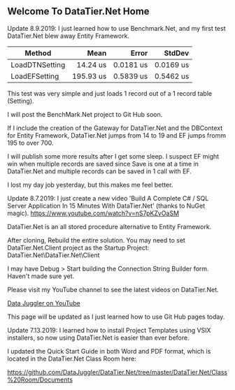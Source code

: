 ## Welcome To DataTier.Net Home

Update 8.9.2019: I just learned how to use Benchmark.Net, and my first test DataTier.Net blew away Entity Framework.

|         Method |      Mean |     Error |    StdDev |
|--------------- |----------:|----------:|----------:|
| LoadDTNSetting |  14.24 us | 0.0181 us | 0.0169 us |
|  LoadEFSetting | 195.93 us | 0.5839 us | 0.5462 us |

This test was very simple and just loads 1 record out of a 1 record table (Setting).

I will post the BenchMark.Net project to Git Hub soon.

If I include the creation of the Gateway for DataTier.Net and the DBContext for Entity Framework, DataTier.Net jumps from 14 to 19 and EF jumps fromm 195 to over 700.

I will publish some more results after I get some sleep. I suspect EF might win when multiple records are saved since Save is one at a time in DataTier.Net and multiple records can be saved in 1 call with EF.

I lost my day job yesterday, but this makes me feel better. 

Update 8.7.2019: 
I just create a new video 'Build A Complete C# / SQL Server Application In 15 Minutes With DataTier.Net' (thanks to NuGet magic).
https://www.youtube.com/watch?v=nS7pKZvOaSM

DataTier.Net is an all stored procedure alternative to Entity Framework. 

After cloning, Rebuild the entire solution. You may need to set DataTier.Net.Client project as the Startup Project:
DataTier.Net\DataTier.Net\Client

I may have Debug > Start building the Connection String Builder form. Haven't made sure yet.

Please visit my YouTube channel to see the latest videos on DataTier.Net.

<a href='https://www.youtube.com/channel/UCaw0joqvisKr3lYJ9Pd2vHA'>Data Juggler on YouTube<a/>

This page will be updated as I just learned how to use Git Hub pages today.

Update 7.13.2019: I learned how to install Project Templates using VSIX installers, so now using DataTier.Net
is easier than ever before.

I updated the Quick Start Guide in both Word and PDF format, which is located in the DataTier.Net Class Room here:

https://github.com/DataJuggler/DataTier.Net/tree/master/DataTier.Net/Class%20Room/Documents



